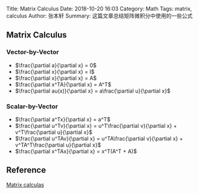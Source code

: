 Title: Matrix Calculus
Date: 2018-10-20 16:03
Category: Math
Tags: matrix, calculus
Author: 张本轩
Summary: 这篇文章总结矩阵微积分中使用的一些公式

## Matrix Calculus 

### Vector-by-Vector

* $\frac{\partial a}{\partial x} = 0$
* $\frac{\partial x}{\partial x} = I$
* $\frac{\partial x}{\partial x} = A$
* $\frac{\partial x^TA}{\partial x} = A^T$
* $\frac{\partial au(x)}{\partial x} = a\frac{\partial u}{\partial x}$

### Scalar-by-Vector

* $\frac{\partial a^Tx}{\partial x} = a^T$
* $\frac{\partial u^Tv}{\partial x} = u^T\frac{\partial v}{\partial x} + v^T\frac{\partial u}{\partial x}$
* $\frac{\partial u^TAv}{\partial x} = u^TA\frac{\partial v}{\partial x} + v^TA^T\frac{\partial u}{\partial x}$
* $\frac{\partial x^TAx}{\partial x} = x^T(A^T + A)$

## Reference

[Matrix calculas](https://en.wikipedia.org/wiki/Matrix_calculus)